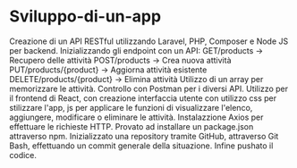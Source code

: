 # Sviluppo-di-un-app
Creazione di un API RESTful utilizzando Laravel, PHP, Composer e Node JS per backend. Inizializzando gli endpoint con un API:
GET/products -> Recupero delle attività
POST/products -> Crea nuova attività
PUT/products/{product} -> Aggiorna attività esistente
DELETE/products/{product} -> Elimina attività
Utilizzo di un array per memorizzare le attività. Controllo con Postman per i diversi API.
Utilizzo per il frontend di React, con creazione interfaccia utente con utilizzo css per stilizzare l'app, js per applicare le funzioni di visualizzare l'elenco, aggiungere, modificare o eliminare le attività. Instalazzione Axios per effettuare le richieste HTTP.
Provato ad installare un package.json attraverso npm.
Inizializzato una repository tramite GitHub, attraverso Git Bash, effettuando un commit generale della situazione. Infine pushato il codice.
